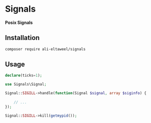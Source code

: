 # Signals

**Posix Signals**

## Installation

```bash
composer require ali-eltaweel/signals
```

## Usage

```php
declare(ticks=1);

use Signals\Signal;

Signal::SIGILL->handle(function(Signal $signal, array $siginfo) {
    
    // ...
});

Signal::SIGILL->kill(getmypid());
```

